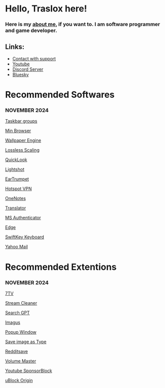 # Hello, Traslox here!

### Here is my [about me](https://drive.google.com/file/d/1TmibeLHOIY0yd-NTvrXGEpiTFSHEZVL4/view), if you want to. I am software programmer and game developer.

## Links:
- [Contact with support](https://discord.com/users/1115498292630003773)
- [Youtube](www.youtube.com/@Traslox)
- [Discord Server](discord.gg/66fyz9Ugs4)
- [Bluesky](https://bsky.app/profile/traslox.bsky.social)

# Recommended Softwares

### NOVEMBER 2024

[Taskbar groups](https://github.com/tjackenpacken/taskbar-groups)

[Min Browser](https://minbrowser.org/)

[Wallpaper Engine](https://store.steampowered.com/app/431960/Wallpaper_Engine/)

[Lossless Scaling](https://store.steampowered.com/app/993090/Lossless_Scaling/)

[QuickLook](https://apps.microsoft.com/detail/9NV4BS3L1H4S?hl=neutral&gl=TR&ocid=pdpshare)

[Lightshot](https://app.prntscr.com/)

[EarTrumpet](https://apps.microsoft.com/detail/9NBLGGH516XP?hl=tr-tr&gl=TR&ocid=pdpshare)

[Hotspot VPN](https://apps.microsoft.com/detail/9WZDNCRDFNG7?hl=tr&gl=TR&ocid=pdpshare)

[OneNotes](https://apps.microsoft.com/detail/XPFFZHVGQWWLHB?hl=tr&gl=TR&ocid=pdpshare)

[Translator](https://apps.apple.com/app/id1018949559)

[MS Authenticator](https://apps.apple.com/app/id983156458)

[Edge](https://apps.apple.com/app/id1288723196)

[SwiftKey Keyboard](https://apps.apple.com/app/id911813648)

[Yahoo Mail](https://apps.apple.com/app/id577586159)

# Recommended Extentions

### NOVEMBER 2024

[7TV](https://chromewebstore.google.com/detail/7tv/ammjkodgmmoknidbanneddgankgfejfh?hl=tr)

[Stream Cleaner](https://chromewebstore.google.com/detail/ak%C4%B1%C5%9F-temizleyici/lehcglgkjkamolcflammloedahjocbbg?hl=tr)

[Search GPT](https://chromewebstore.google.com/detail/chatgpt-search/ejcfepkfckglbgocfkanmcdngdijcgld?hl=tr)

[Imagus](https://chromewebstore.google.com/detail/imagus/immpkjjlgappgfkkfieppnmlhakdmaab?hl=tr)

[Popup Window](https://chromewebstore.google.com/detail/popup-window/nnlippelgfbglbhiccffmnmlnhmbjjpe?hl=tr)

[Save image as Type](https://chromewebstore.google.com/detail/save-image-as-type/gabfmnliflodkdafenbcpjdlppllnemd?hl=tr)

[Redditsave](https://chromewebstore.google.com/detail/video-downloader-for-redd/hhienkkjhkcdeaolmcniloflgpjhdefi?hl=tr)

[Volume Master](https://chromewebstore.google.com/detail/volume-master-ses-denetle/jghecgabfgfdldnmbfkhmffcabddioke?hl=tr)

[Youtube SponsorBlock](https://chromewebstore.google.com/detail/youtube-i%C3%A7in-sponsorblock/mnjggcdmjocbbbhaepdhchncahnbgone?hl=tr)

[uBlock Origin](https://chromewebstore.google.com/detail/ublock-origin/cjpalhdlnbpafiamejdnhcphjbkeiagm?hl=tr)
<!---
Traslox/Traslox is a ✨ special ✨ repository because its `README.md` (this file) appears on your GitHub profile.
You can click the Preview link to take a look at your changes.
--->

